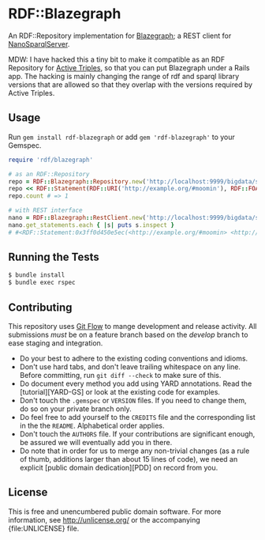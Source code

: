 RDF::Blazegraph
================

An RDF::Repository implementation for [Blazegraph](http://blazegraph.com); a REST client for [NanoSparqlServer](https://wiki.blazegraph.com/wiki/index.php/NanoSparqlServer).

MDW:  I have hacked this a tiny bit to make it compatible as an RDF Repository for [Active Triples](https://github.com/ActiveTriples/ActiveTriples), so that you can put Blazegraph under a Rails app.  The hacking is mainly changing the range of rdf and sparql library versions that are allowed so that they overlap with the versions required by Active Triples.


## Usage

Run `gem install rdf-blazegraph` or add `gem 'rdf-blazegraph'` to your Gemspec.

```ruby
require 'rdf/blazegraph'

# as an RDF::Repository
repo = RDF::Blazegraph::Repository.new('http://localhost:9999/bigdata/sparql')
repo << RDF::Statement(RDF::URI('http://example.org/#moomin'), RDF::FOAF.name, 'Moomin')
repo.count # => 1

# with REST interface
nano = RDF::Blazegraph::RestClient.new('http://localhost:9999/bigdata/sparql')
nano.get_statements.each { |s| puts s.inspect }
# #<RDF::Statement:0x3ff0d450e5ec(<http://example.org/#moomin> <http://xmlns.com/foaf/0.1/name> "Moomin" .)>
```

## Running the Tests

```bash
$ bundle install
$ bundle exec rspec
```

## Contributing

This repository uses [Git Flow](https://github.com/nvie/gitflow) to mange development and release activity. All submissions _must_ be on a feature branch based on the _develop_ branch to ease staging and integration.

* Do your best to adhere to the existing coding conventions and idioms.
* Don't use hard tabs, and don't leave trailing whitespace on any line.
  Before committing, run `git diff --check` to make sure of this.
* Do document every method you add using YARD annotations. Read the
  [tutorial][YARD-GS] or look at the existing code for examples.
* Don't touch the `.gemspec` or `VERSION` files. If you need to change them,
  do so on your private branch only.
* Do feel free to add yourself to the `CREDITS` file and the
  corresponding list in the the `README`. Alphabetical order applies.
* Don't touch the `AUTHORS` file. If your contributions are significant
  enough, be assured we will eventually add you in there.
* Do note that in order for us to merge any non-trivial changes (as a rule
  of thumb, additions larger than about 15 lines of code), we need an
  explicit [public domain dedication][PDD] on record from you.

## License

This is free and unencumbered public domain software. For more information,
see <http://unlicense.org/> or the accompanying {file:UNLICENSE} file.
